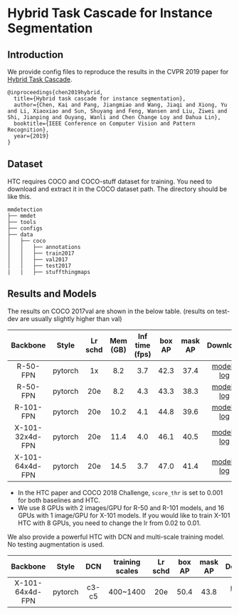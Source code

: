 # Hybrid Task Cascade for Instance Segmentation

## Introduction

We provide config files to reproduce the results in the CVPR 2019 paper for [Hybrid Task Cascade](https://arxiv.org/abs/1901.07518).

```
@inproceedings{chen2019hybrid,
  title={Hybrid task cascade for instance segmentation},
  author={Chen, Kai and Pang, Jiangmiao and Wang, Jiaqi and Xiong, Yu and Li, Xiaoxiao and Sun, Shuyang and Feng, Wansen and Liu, Ziwei and Shi, Jianping and Ouyang, Wanli and Chen Change Loy and Dahua Lin},
  booktitle={IEEE Conference on Computer Vision and Pattern Recognition},
  year={2019}
}
```

## Dataset

HTC requires COCO and COCO-stuff dataset for training. You need to download and extract it in the COCO dataset path.
The directory should be like this.

```
mmdetection
├── mmdet
├── tools
├── configs
├── data
│   ├── coco
│   │   ├── annotations
│   │   ├── train2017
│   │   ├── val2017
│   │   ├── test2017
|   |   ├── stuffthingmaps
```

## Results and Models

The results on COCO 2017val are shown in the below table. (results on test-dev are usually slightly higher than val)

| Backbone  | Style   | Lr schd | Mem (GB) | Inf time (fps) | box AP | mask AP | Download |
|:---------:|:-------:|:-------:|:--------:|:--------------:|:------:|:-------:|:--------:|
| R-50-FPN  | pytorch | 1x      | 8.2      | 3.7            | 42.3   | 37.4    | [model](https://open-mmlab.s3.ap-northeast-2.amazonaws.com/mmdetection/v2.0/htc/htc_r50_fpn_1x_coco.py/htc_r50_fpn_1x_coco.py_20200317-7332cf16.pth) &#124; [log](https://open-mmlab.s3.ap-northeast-2.amazonaws.com/mmdetection/v2.0/htc/htc_r50_fpn_1x_coco.py/htc_r50_fpn_1x_coco.py_20200317_070435.log.json) |
| R-50-FPN  | pytorch | 20e     | 8.2      | 4.3            | 43.3   | 38.3    | [model](https://open-mmlab.s3.ap-northeast-2.amazonaws.com/mmdetection/v2.0/htc/htc_r50_fpn_20e_coco.py/htc_r50_fpn_20e_coco.py_20200319-fe28c577.pth) &#124; [log](https://open-mmlab.s3.ap-northeast-2.amazonaws.com/mmdetection/v2.0/htc/htc_r50_fpn_20e_coco.py/htc_r50_fpn_20e_coco.py_20200319_070313.log.json) |
| R-101-FPN | pytorch | 20e     | 10.2     | 4.1            | 44.8   | 39.6    | [model](https://open-mmlab.s3.ap-northeast-2.amazonaws.com/mmdetection/v2.0/htc/htc_r101_fpn_20e_coco.py/htc_r101_fpn_20e_coco.py_20200317-9b41b48f.pth) &#124; [log](https://open-mmlab.s3.ap-northeast-2.amazonaws.com/mmdetection/v2.0/htc/htc_r101_fpn_20e_coco.py/htc_r101_fpn_20e_coco.py_20200317_153107.log.json) |
| X-101-32x4d-FPN | pytorch |20e| 11.4     | 4.0            | 46.1   | 40.5    | [model](https://open-mmlab.s3.ap-northeast-2.amazonaws.com/mmdetection/v2.0/htc/htc_x101_32x4d_fpn_16x1_20e_coco.py/htc_x101_32x4d_fpn_16x1_20e_coco.py_20200318-de97ae01.pth) &#124; [log](https://open-mmlab.s3.ap-northeast-2.amazonaws.com/mmdetection/v2.0/htc/htc_x101_32x4d_fpn_16x1_20e_coco.py/htc_x101_32x4d_fpn_16x1_20e_coco.py_20200318_034519.log.json) |
| X-101-64x4d-FPN | pytorch |20e| 14.5     | 3.7            | 47.0   | 41.4    | [model](https://open-mmlab.s3.ap-northeast-2.amazonaws.com/mmdetection/v2.0/htc/htc_x101_64x4d_fpn_16x1_20e_coco.py/htc_x101_64x4d_fpn_16x1_20e_coco.py_20200318-b181fd7a.pth) &#124; [log](https://open-mmlab.s3.ap-northeast-2.amazonaws.com/mmdetection/v2.0/htc/htc_x101_64x4d_fpn_16x1_20e_coco.py/htc_x101_64x4d_fpn_16x1_20e_coco.py_20200318_081711.log.json) |

- In the HTC paper and COCO 2018 Challenge, `score_thr` is set to 0.001 for both baselines and HTC.
- We use 8 GPUs with 2 images/GPU for R-50 and R-101 models, and 16 GPUs with 1 image/GPU for X-101 models.
If you would like to train X-101 HTC with 8 GPUs, you need to change the lr from 0.02 to 0.01.

We also provide a powerful HTC with DCN and multi-scale training model. No testing augmentation is used.

| Backbone         | Style   | DCN   | training scales | Lr schd | box AP | mask AP | Download |
|:----------------:|:-------:|:-----:|:---------------:|:-------:|:------:|:-------:|:--------:|
| X-101-64x4d-FPN  | pytorch | c3-c5 | 400~1400        | 20e     | 50.4   | 43.8    | [model](https://open-mmlab.s3.ap-northeast-2.amazonaws.com/mmdetection/v2.0/htc/htc_x101_64x4d_fpn_dconv_c3-c5_mstrain_400_1400_16x1_20e_coco.py/htc_x101_64x4d_fpn_dconv_c3-c5_mstrain_400_1400_16x1_20e_coco.py_20200312-946fd751.pth) &#124; [log](https://open-mmlab.s3.ap-northeast-2.amazonaws.com/mmdetection/v2.0/htc/htc_x101_64x4d_fpn_dconv_c3-c5_mstrain_400_1400_16x1_20e_coco.py/htc_x101_64x4d_fpn_dconv_c3-c5_mstrain_400_1400_16x1_20e_coco.py_20200312_203410.log.json) |
